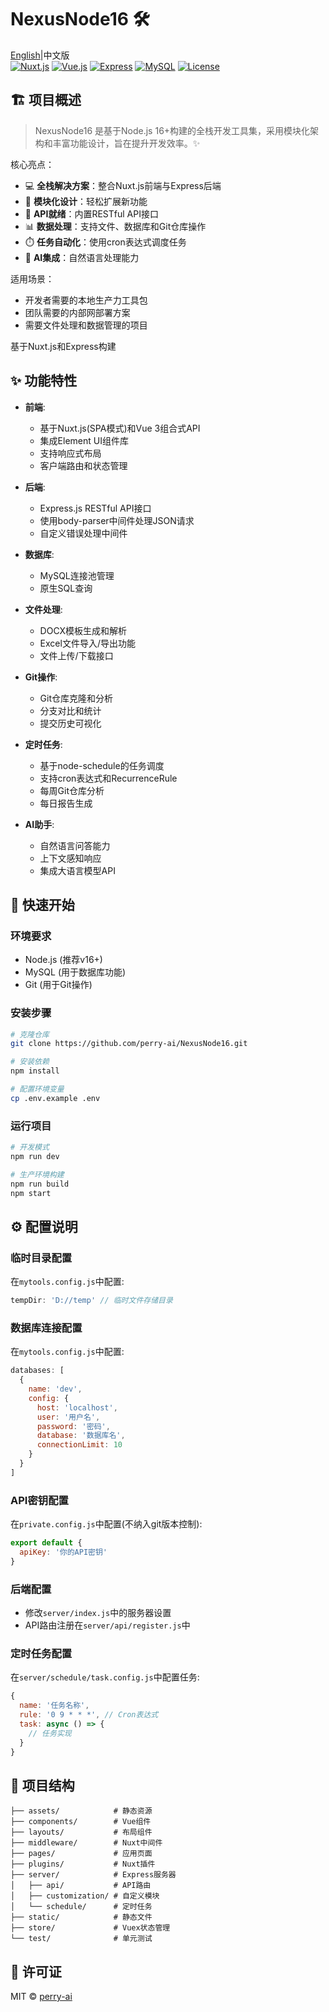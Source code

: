 # NexusNode16 🛠️ 
[English](README.md)|中文版  
[![Nuxt.js](https://img.shields.io/badge/Nuxt.js-00C58E?style=flat-square&logo=nuxt.js&logoColor=white)](https://nuxtjs.org/)
[![Vue.js](https://img.shields.io/badge/Vue.js-4FC08D?style=flat-square&logo=vue.js&logoColor=white)](https://vuejs.org/)
[![Express](https://img.shields.io/badge/Express-000000?style=flat-square&logo=express&logoColor=white)](https://expressjs.com/)
[![MySQL](https://img.shields.io/badge/MySQL-4479A1?style=flat-square&logo=mysql&logoColor=white)](https://www.mysql.com/)
[![License](https://img.shields.io/badge/License-MIT-blue.svg?style=flat-square)](LICENSE)

## 🏗️ 项目概述

> NexusNode16 是基于Node.js 16+构建的全栈开发工具集，采用模块化架构和丰富功能设计，旨在提升开发效率。✨

核心亮点：
- 💻 **全栈解决方案**：整合Nuxt.js前端与Express后端
- 🧩 **模块化设计**：轻松扩展新功能
- 🔌 **API就绪**：内置RESTful API接口
- 📊 **数据处理**：支持文件、数据库和Git仓库操作
- ⏱️ **任务自动化**：使用cron表达式调度任务
- 🤖 **AI集成**：自然语言处理能力

适用场景：
- 开发者需要的本地生产力工具包
- 团队需要的内部网部署方案
- 需要文件处理和数据管理的项目

基于Nuxt.js和Express构建

## ✨ 功能特性

- **前端**: 
  - 基于Nuxt.js(SPA模式)和Vue 3组合式API
  - 集成Element UI组件库
  - 支持响应式布局
  - 客户端路由和状态管理
  
- **后端**: 
  - Express.js RESTful API接口
  - 使用body-parser中间件处理JSON请求
  - 自定义错误处理中间件
  
- **数据库**: 
  - MySQL连接池管理
  - 原生SQL查询
  
- **文件处理**: 
  - DOCX模板生成和解析
  - Excel文件导入/导出功能
  - 文件上传/下载接口
  
- **Git操作**: 
  - Git仓库克隆和分析
  - 分支对比和统计
  - 提交历史可视化
  
- **定时任务**: 
  - 基于node-schedule的任务调度
  - 支持cron表达式和RecurrenceRule
  - 每周Git仓库分析
  - 每日报告生成
  
- **AI助手**: 
  - 自然语言问答能力
  - 上下文感知响应
  - 集成大语言模型API

## 🚀 快速开始

### 环境要求
- Node.js (推荐v16+)
- MySQL (用于数据库功能)
- Git (用于Git操作)

### 安装步骤
```bash
# 克隆仓库
git clone https://github.com/perry-ai/NexusNode16.git

# 安装依赖
npm install

# 配置环境变量
cp .env.example .env
```

### 运行项目
```bash
# 开发模式
npm run dev

# 生产环境构建
npm run build
npm start
```

## ⚙️ 配置说明

### 临时目录配置
在`mytools.config.js`中配置:
```javascript
tempDir: 'D://temp' // 临时文件存储目录
```

### 数据库连接配置
在`mytools.config.js`中配置:
```javascript
databases: [
  {
    name: 'dev',
    config: {
      host: 'localhost',
      user: '用户名',
      password: '密码',
      database: '数据库名',
      connectionLimit: 10
    }
  }
]
```

### API密钥配置
在`private.config.js`中配置(不纳入git版本控制):
```javascript
export default {
  apiKey: '你的API密钥'
}
```

### 后端配置
- 修改`server/index.js`中的服务器设置
- API路由注册在`server/api/register.js`中

### 定时任务配置
在`server/schedule/task.config.js`中配置任务:
```javascript
{
  name: '任务名称',
  rule: '0 9 * * *', // Cron表达式
  task: async () => {
    // 任务实现
  }
}
```

## 📂 项目结构

```
├── assets/            # 静态资源
├── components/        # Vue组件
├── layouts/           # 布局组件
├── middleware/        # Nuxt中间件
├── pages/             # 应用页面
├── plugins/           # Nuxt插件
├── server/            # Express服务器
│   ├── api/           # API路由
│   ├── customization/ # 自定义模块
│   └── schedule/      # 定时任务
├── static/            # 静态文件
├── store/             # Vuex状态管理
└── test/              # 单元测试
```

## 📜 许可证

MIT © [perry-ai](LICENSE)
